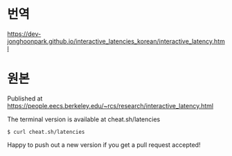 # 번역
https://dev-jonghoonpark.github.io/interactive_latencies_korean/interactive_latency.html

# 원본
Published at <https://people.eecs.berkeley.edu/~rcs/research/interactive_latency.html>

The terminal version is available at cheat.sh/latencies
```
$ curl cheat.sh/latencies
```

Happy to push out a new version if you get a pull request accepted!
